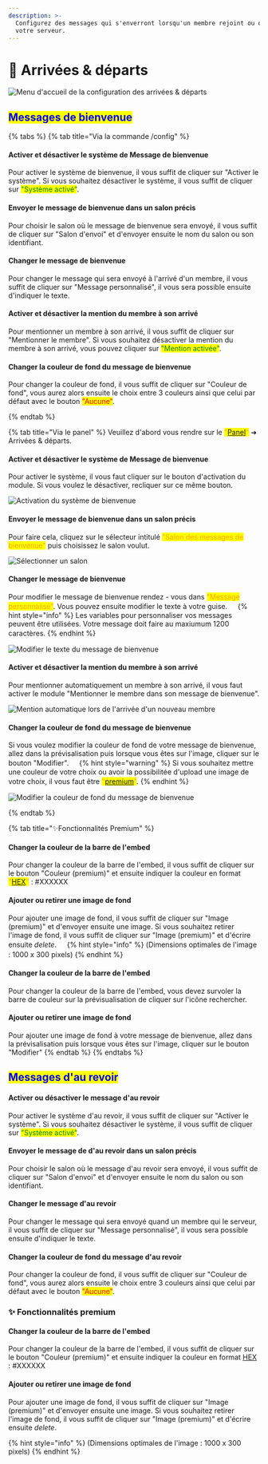```yaml
---
description: >-
  Configurez des messages qui s'enverront lorsqu'un membre rejoint ou quitte
  votre serveur.
---
```


# 👋 Arrivées & départs

![Menu d'accueil de la configuration des arrivées & départs](<../../.gitbook/assets/welcome/view.png>)

## <mark style="color:blue;">Messages de bienvenue</mark>

{% tabs %}
{% tab title="Via la commande /config" %}
#### Activer et désactiver le système de Message de bienvenue

Pour activer le système de bienvenue, il vous suffit de cliquer sur "Activer le système". Si vous souhaitez désactiver le système, il vous suffit de cliquer sur <mark style="color:green;">"Système activé"</mark>.

#### Envoyer le message de bienvenue dans un salon précis

Pour choisir le salon où le message de bienvenue sera envoyé, il vous suffit de cliquer sur "Salon d'envoi" et d'envoyer ensuite le nom du salon ou son identifiant.

#### Changer le message de bienvenue

Pour changer le message qui sera envoyé à l'arrivé d'un membre, il vous suffit de cliquer sur "Message personnalisé", il vous sera possible ensuite d'indiquer le texte.

#### Activer et désactiver la mention du membre à son arrivé

Pour mentionner un membre à son arrivé, il vous suffit de cliquer sur "Mentionner le membre". Si vous souhaitez désactiver la mention du membre à son arrivé, vous pouvez cliquer sur <mark style="color:green;">"Mention activée"</mark>.

#### Changer la couleur de fond du message de bienvenue

Pour changer la couleur de fond, il vous suffit de cliquer sur "Couleur de fond", vous aurez alors ensuite le choix entre 3 couleurs ainsi que celui par défaut avec le bouton <mark style="color:red;">"Aucune"</mark>.

{% endtab %}

{% tab title="Via le panel" %}
Veuillez d'abord vous rendre sur le <mark style="color:orange;">"[Panel](https://draftbot.fr/dashboard/)"</mark> ➜ Arrivées & départs.

#### Activer et désactiver le système de Message de bienvenue

Pour activer le système, il vous faut cliquer sur le bouton d'activation du module. Si vous voulez le désactiver, recliquer sur ce même bouton.

![Activation du système de bienvenue](../../.gitbook/assets/welcome/dashboard-active.png)

#### Envoyer le message de bienvenue dans un salon précis

Pour faire cela, cliquez sur le sélecteur intitulé <mark style="color:orange;">"Salon des messages de bienvenue"</mark> puis choisissez le salon voulut.

![Sélectionner un salon](../../.gitbook/assets/welcome/dashboard-choisir-salon.png)

#### Changer le message de bienvenue

Pour modifier le message de bienvenue rendez - vous dans <mark style="color:orange;">"Message personnalisé"</mark>. Vous pouvez ensuite modifier le texte à votre guise.
ㅤ
{% hint style="info" %} 
Les variables pour personnaliser vos messages peuvent être utilisées. Votre message doit faire au maxiumum 1200 caractères.
{% endhint %}
ㅤ


![Modifier le texte du message de bienvenue](../../.gitbook/assets/welcome/dashboard-texte-welcome.png)



#### Activer et désactiver la mention du membre à son arrivé

Pour mentionner automatiquement un membre à son arrivé, il vous faut activer le module "Mentionner le membre dans son message de bienvenue".

![Mention automatique lors de l'arrivée d'un nouveau membre](../../.gitbook/assets/welcome/dashboard-mention-automatique.png)


#### Changer la couleur de fond du message de bienvenue

Si vous voulez modifier la couleur de fond de votre message de bienvenue, allez dans la prévisalisation puis lorsque vous êtes sur l'image, cliquer sur le bouton "Modifier".
ㅤ
{% hint style="warning" %}
Si vous souhaitez mettre une couleur de votre choix ou avoir la possibilitée d'upload une image de votre choix, il vous faut être <mark style="color:orange;">"[premium](https://draftbot.fr/premium)"</mark>.
{% endhint %}
ㅤ

![Modifier la couleur de fond du message de bienvenue](../../.gitbook/assets/welcome/dashboard-couleur-de-fond.gif)


{% endtab %}

{% tab title="✨Fonctionnalités Premium" %}

#### Changer la couleur de la barre de l'embed

Pour changer la couleur de la barre de l'embed, il vous suffit de cliquer sur le bouton "Couleur (premium)" et ensuite indiquer la couleur en format <mark style="color:orange;">"[HEX](https://htmlcolorcodes.com/)"</mark> : #XXXXXX

#### Ajouter ou retirer une image de fond

Pour ajouter une image de fond, il vous suffit de cliquer sur "Image (premium)" et d'envoyer ensuite une image. Si vous souhaitez retirer l'image de fond, il vous suffit de cliquer sur "Image (premium)" et d'écrire ensuite _delete_.
ㅤ
{% hint style="info" %}
(Dimensions optimales de l'image : 1000 x 300 pixels)
{% endhint %}
ㅤ
#### Changer la couleur de la barre de l'embed

Pour changer la couleur de la barre de l'embed, vous devez survoler la barre de couleur sur la prévisualisation de cliquer sur l'icône rechercher.

#### Ajouter ou retirer une image de fond

Pour ajouter une image de fond à votre message de bienvenue, allez dans la prévisalisation puis lorsque vous êtes sur l'image, cliquer sur le bouton "Modifier" 
{% endtab %}
{% endtabs %}


## <mark style="color:blue;">Messages d'au revoir</mark>

#### Activer ou désactiver le message d'au revoir

Pour activer le système d'au revoir, il vous suffit de cliquer sur "Activer le système". Si vous souhaitez désactiver le système, il vous suffit de cliquer sur <mark style="color:green;">"Système activé"</mark>.

#### Envoyer le message de d'au revoir dans un salon précis

Pour choisir le salon où le message d'au revoir sera envoyé, il vous suffit de cliquer sur "Salon d'envoi" et d'envoyer ensuite le nom du salon ou son identifiant.

#### Changer le message d'au revoir

Pour changer le message qui sera envoyé quand un membre qui le serveur, il vous suffit de cliquer sur "Message personnalisé", il vous sera possible ensuite d'indiquer le texte.

#### Changer la couleur de fond du message d'au revoir

Pour changer la couleur de fond, il vous suffit de cliquer sur "Couleur de fond", vous aurez alors ensuite le choix entre 3 couleurs ainsi que celui par défaut avec le bouton <mark style="color:red;">"Aucune"</mark>.

### :sparkles: Fonctionnalités premium

#### Changer la couleur de la barre de l'embed

Pour changer la couleur de la barre de l'embed, il vous suffit de cliquer sur le bouton "Couleur (premium)" et ensuite indiquer la couleur en format [HEX](https://htmlcolorcodes.com/) : #XXXXXX

#### Ajouter ou retirer une image de fond

Pour ajouter une image de fond, il vous suffit de cliquer sur "Image (premium)" et d'envoyer ensuite une image. Si vous souhaitez retirer l'image de fond, il vous suffit de cliquer sur "Image (premium)" et d'écrire ensuite _delete_.

{% hint style="info" %}
(Dimensions optimales de l'image : 1000 x 300 pixels)
{% endhint %}

